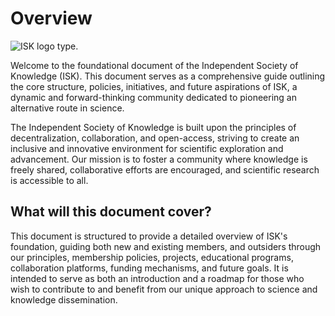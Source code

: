 # Overview

<img src="ISK-Type-OverView.png" alt="ISK logo type."/>

Welcome to the foundational document of the Independent Society of Knowledge (ISK).
This document serves as a comprehensive guide outlining the core structure, policies, initiatives, and future
aspirations of ISK, a dynamic and forward-thinking community dedicated to pioneering an alternative route in science.

The Independent Society of Knowledge is built upon the principles of decentralization, collaboration, and open-access,
striving to create an inclusive and innovative environment for scientific exploration and advancement.
Our mission is to foster a community where knowledge is freely shared, collaborative efforts are encouraged, and
scientific research is accessible to all.

## What will this document cover?

This document is structured to provide a detailed overview of ISK's foundation, guiding both new and existing members,
and outsiders through our principles, membership policies, projects, educational programs, collaboration platforms,
funding mechanisms, and future goals.
It is intended to serve as both an introduction and a roadmap for those who wish to contribute to and benefit from our
unique approach to science and knowledge dissemination.
